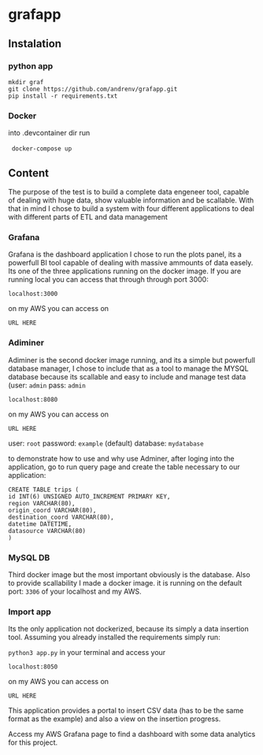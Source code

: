 # grafapp
## Instalation 

### python app

``` mkdir graf ``` <br />
``` git clone https://github.com/andrenv/grafapp.git ```<br />
``` pip install -r requirements.txt ``` <br />

### Docker

into .devcontainer dir run <br /><br />
``` docker-compose up``` <br />

## Content

The purpose of the test is to build a complete data engeneer tool, capable of dealing with huge data, show valuable information and be scallable.
With that in mind I chose to build a system with four different applications to deal with different parts of ETL and data management

### Grafana

Grafana is the dashboard application I chose to run the plots panel, its a powerfull BI tool capable of dealing with massive ammounts of data easely.
Its one of the three applications running on the docker image. If you are running local you can access that through through port 3000:

```localhost:3000 ```

on my AWS you can access on 

```URL HERE```

### Adiminer

Adiminer is the second docker image running, and its a simple but powerfull database manager, I chose to include that as a tool to manage the MYSQL database
because its scallable and easy to include and manage test data (user: ```admin``` pass: ```admin```

```localhost:8080 ```

on my AWS you can access on 

```URL HERE```

user: ```root``` password: ```example``` (default) database: ```mydatabase``` 

to demonstrate how to use and why use Adminer, after loging into the application, go to run query page and create the table necessary to our application:

```
CREATE TABLE trips (
id INT(6) UNSIGNED AUTO_INCREMENT PRIMARY KEY,
region VARCHAR(80),
origin_coord VARCHAR(80),
destination_coord VARCHAR(80),
datetime DATETIME,
datasource VARCHAR(80)
)

```

### MySQL DB

Third docker image but the most important obviously is the database. Also to provide scallability I made a docker image.
it is running on the default port: ```3306``` of your localhost and my AWS.




### Import app

Its the only application not dockerized, because its simply a data insertion tool.
Assuming you already installed the requirements simply run:

```python3 app.py``` in your terminal and access your 

```localhost:8050 ```

on my AWS you can access on 

```URL HERE```

This application provides a portal to insert CSV data (has to be the same format as the example) and also a view on the insertion progress.

Access my AWS Grafana page to find a dashboard with some data analytics for this project.


